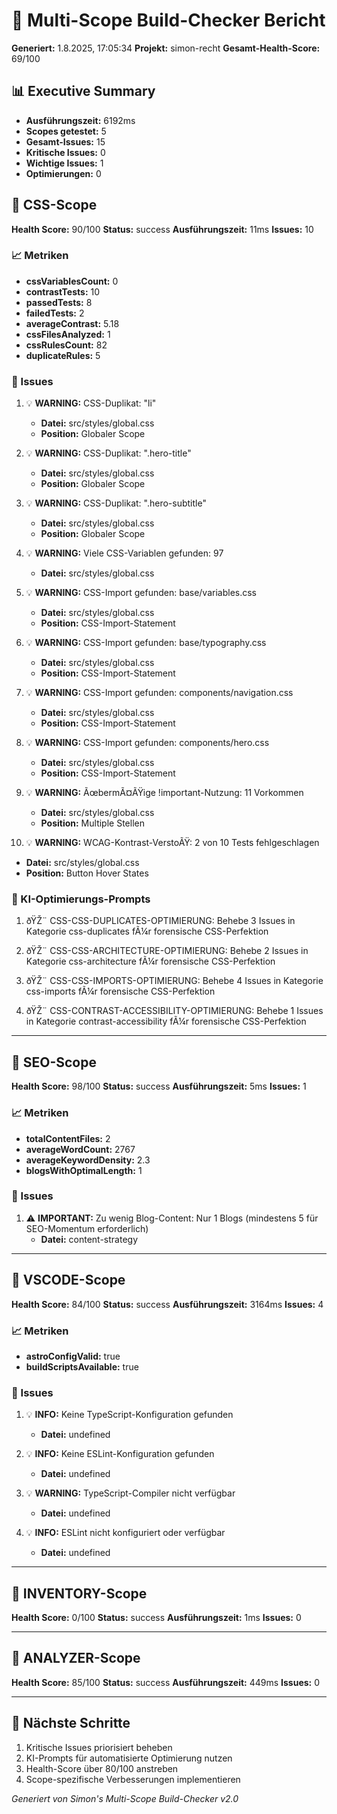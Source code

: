 # 🚀 Multi-Scope Build-Checker Bericht

**Generiert:** 1.8.2025, 17:05:34
**Projekt:** simon-recht
**Gesamt-Health-Score:** 69/100

## 📊 Executive Summary

- **Ausführungszeit:** 6192ms
- **Scopes getestet:** 5
- **Gesamt-Issues:** 15
- **Kritische Issues:** 0
- **Wichtige Issues:** 1
- **Optimierungen:** 0

## 🎯 CSS-Scope

**Health Score:** 90/100
**Status:** success
**Ausführungszeit:** 11ms
**Issues:** 10

### 📈 Metriken

- **cssVariablesCount:** 0
- **contrastTests:** 10
- **passedTests:** 8
- **failedTests:** 2
- **averageContrast:** 5.18
- **cssFilesAnalyzed:** 1
- **cssRulesCount:** 82
- **duplicateRules:** 5

### 🚨 Issues

1. 💡 **WARNING:** CSS-Duplikat: "li"
   - **Datei:** src/styles/global.css
   - **Position:** Globaler Scope

2. 💡 **WARNING:** CSS-Duplikat: ".hero-title"
   - **Datei:** src/styles/global.css
   - **Position:** Globaler Scope

3. 💡 **WARNING:** CSS-Duplikat: ".hero-subtitle"
   - **Datei:** src/styles/global.css
   - **Position:** Globaler Scope

4. 💡 **WARNING:** Viele CSS-Variablen gefunden: 97
   - **Datei:** src/styles/global.css

5. 💡 **WARNING:** CSS-Import gefunden: base/variables.css
   - **Datei:** src/styles/global.css
   - **Position:** CSS-Import-Statement

6. 💡 **WARNING:** CSS-Import gefunden: base/typography.css
   - **Datei:** src/styles/global.css
   - **Position:** CSS-Import-Statement

7. 💡 **WARNING:** CSS-Import gefunden: components/navigation.css
   - **Datei:** src/styles/global.css
   - **Position:** CSS-Import-Statement

8. 💡 **WARNING:** CSS-Import gefunden: components/hero.css
   - **Datei:** src/styles/global.css
   - **Position:** CSS-Import-Statement

9. 💡 **WARNING:** ÃœbermÃ¤ÃŸige !important-Nutzung: 11 Vorkommen
   - **Datei:** src/styles/global.css
   - **Position:** Multiple Stellen

10. 💡 **WARNING:** WCAG-Kontrast-VerstoÃŸ: 2 von 10 Tests fehlgeschlagen
   - **Datei:** src/styles/global.css
   - **Position:** Button Hover States

### 🤖 KI-Optimierungs-Prompts

1. ðŸŽ¨ CSS-CSS-DUPLICATES-OPTIMIERUNG: Behebe 3 Issues in Kategorie css-duplicates fÃ¼r forensische CSS-Perfektion

2. ðŸŽ¨ CSS-CSS-ARCHITECTURE-OPTIMIERUNG: Behebe 2 Issues in Kategorie css-architecture fÃ¼r forensische CSS-Perfektion

3. ðŸŽ¨ CSS-CSS-IMPORTS-OPTIMIERUNG: Behebe 4 Issues in Kategorie css-imports fÃ¼r forensische CSS-Perfektion

4. ðŸŽ¨ CSS-CONTRAST-ACCESSIBILITY-OPTIMIERUNG: Behebe 1 Issues in Kategorie contrast-accessibility fÃ¼r forensische CSS-Perfektion

---

## 🎯 SEO-Scope

**Health Score:** 98/100
**Status:** success
**Ausführungszeit:** 5ms
**Issues:** 1

### 📈 Metriken

- **totalContentFiles:** 2
- **averageWordCount:** 2767
- **averageKeywordDensity:** 2.3
- **blogsWithOptimalLength:** 1

### 🚨 Issues

1. ⚠️ **IMPORTANT:** Zu wenig Blog-Content: Nur 1 Blogs (mindestens 5 für SEO-Momentum erforderlich)
   - **Datei:** content-strategy

---

## 🎯 VSCODE-Scope

**Health Score:** 84/100
**Status:** success
**Ausführungszeit:** 3164ms
**Issues:** 4

### 📈 Metriken

- **astroConfigValid:** true
- **buildScriptsAvailable:** true

### 🚨 Issues

1. 💡 **INFO:** Keine TypeScript-Konfiguration gefunden
   - **Datei:** undefined

2. 💡 **INFO:** Keine ESLint-Konfiguration gefunden
   - **Datei:** undefined

3. 💡 **WARNING:** TypeScript-Compiler nicht verfügbar
   - **Datei:** undefined

4. 💡 **INFO:** ESLint nicht konfiguriert oder verfügbar
   - **Datei:** undefined

---

## 🎯 INVENTORY-Scope

**Health Score:** 0/100
**Status:** success
**Ausführungszeit:** 1ms
**Issues:** 0

---

## 🎯 ANALYZER-Scope

**Health Score:** 85/100
**Status:** success
**Ausführungszeit:** 449ms
**Issues:** 0

---

## 🔗 Nächste Schritte

1. Kritische Issues priorisiert beheben
2. KI-Prompts für automatisierte Optimierung nutzen
3. Health-Score über 80/100 anstreben
4. Scope-spezifische Verbesserungen implementieren

*Generiert von Simon's Multi-Scope Build-Checker v2.0*
